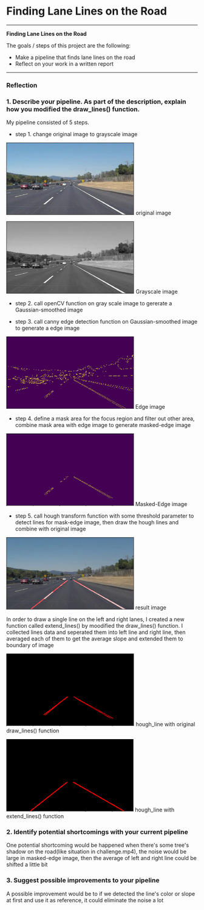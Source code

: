 # **Finding Lane Lines on the Road** 

---

**Finding Lane Lines on the Road**

The goals / steps of this project are the following:
* Make a pipeline that finds lane lines on the road
* Reflect on your work in a written report


[//]: # (Image References)

[image1]: ./examples/grayscale.jpg "Grayscale"
[image2]: ./report/org.jpg "Org"
[image3]: ./report/grayscale.jpg "Grayscale"
[image4]: ./report/edge.jpg "Edge"
[image5]: ./report/masked_edge.jpg "Masked_edge"
[image6]: ./report/hough_line.jpg "Hough_line"
[image7]: ./report/hough_line_with_extend.jpg "Hough_line_with_extend"
[image8]: ./report/result.jpg "result"


---

### Reflection

### 1. Describe your pipeline. As part of the description, explain how you modified the draw_lines() function.

My pipeline consisted of 5 steps. 
* step 1. change original image to grayscale image

![alt text][image2]
original image


![alt text][image3]
Grayscale image

* step 2. call openCV function on gray scale image to gererate a Gaussian-smoothed image

* step 3. call canny edge detection function on Gaussian-smoothed image to generate a edge image

![alt text][image4]
Edge image

* step 4. define a mask area for the focus region and filter out other area, combine mask area with edge image to generate masked-edge image

![alt text][image5]
Masked-Edge image

* step 5. call hough transform function with some threshold parameter to detect lines for mask-edge image, then draw the hough lines and combine with original image

![alt text][image8]
result image

In order to draw a single line on the left and right lanes, I created a new function called extend_lines() by moodified the draw_lines() function. I collected lines data and seperated them into left line and right line, then averaged each of them to get the average slope and extended them to boundary of image

![alt text][image6]
hough_line with original draw_lines() function

![alt text][image7]
hough_line with extend_lines() function


### 2. Identify potential shortcomings with your current pipeline

One potential shortcoming would be happened when there's some tree's shadow on the road(like situation in challenge.mp4), the noise would be large in masked-edge image, then the average of left and right line could be shifted a little bit


### 3. Suggest possible improvements to your pipeline

A possible improvement would be to if we detected the line's color or slope at first and use it as reference, it could eliminate the noise a lot
